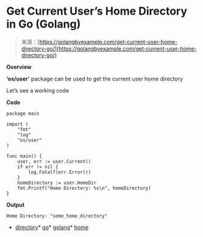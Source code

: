 <!--yml
category: 未分类
date: 2024-10-13 06:17:52
-->

# Get Current User’s Home Directory in Go (Golang)

> 来源：[https://golangbyexample.com/get-current-user-home-directory-go/](https://golangbyexample.com/get-current-user-home-directory-go/)

**Overview**

**‘os/user’** package can be used to get the current user home directory

Let’s see a working code

**Code**

```
package main

import (
    "fmt"
    "log"
    "os/user"
)

func main() {
    user, err := user.Current()
    if err != nil {
        log.Fatalf(err.Error())
    }
    homeDirectory := user.HomeDir
    fmt.Printf("Home Directory: %s\n", homeDirectory)
}
```

**Output**

```
Home Directory: "some_home_directory"
```

*   [directory](https://golangbyexample.com/tag/directory/)*   [go](https://golangbyexample.com/tag/go/)*   [golang](https://golangbyexample.com/tag/golang/)*   [home](https://golangbyexample.com/tag/home/)